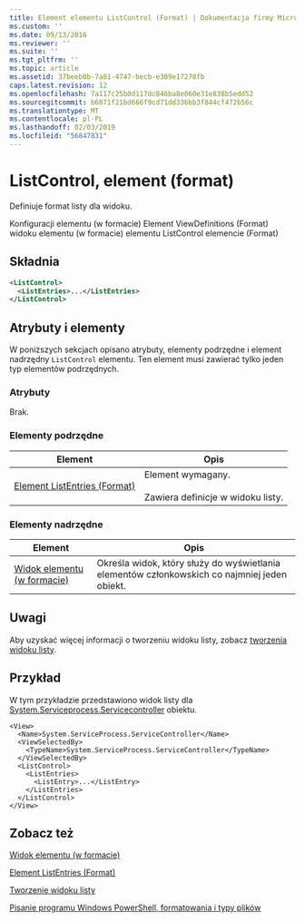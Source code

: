 ```yaml
---
title: Element elementu ListControl (Format) | Dokumentacja firmy Microsoft
ms.custom: ''
ms.date: 09/13/2016
ms.reviewer: ''
ms.suite: ''
ms.tgt_pltfrm: ''
ms.topic: article
ms.assetid: 37beeb0b-7a81-4747-becb-e309e17278fb
caps.latest.revision: 12
ms.openlocfilehash: 7a117c25b0d117dc846ba8e060e31e838b5edd52
ms.sourcegitcommit: b6871f21bd666f9cd71dd336bb3f844cf472b56c
ms.translationtype: MT
ms.contentlocale: pl-PL
ms.lasthandoff: 02/03/2019
ms.locfileid: "56847831"
---
```

# <a name="listcontrol-element-format"></a>ListControl, element (format)

Definiuje format listy dla widoku.

Konfiguracji elementu (w formacie) Element ViewDefinitions (Format) widoku elementu (w formacie) elementu ListControl elemencie (Format)

## <a name="syntax"></a>Składnia

```xml
<ListControl>
  <ListEntries>...</ListEntries>
</ListControl>

```

## <a name="attributes-and-elements"></a>Atrybuty i elementy

W poniższych sekcjach opisano atrybuty, elementy podrzędne i element nadrzędny `ListControl` elementu. Ten element musi zawierać tylko jeden typ elementów podrzędnych.

### <a name="attributes"></a>Atrybuty

Brak.

### <a name="child-elements"></a>Elementy podrzędne

|Element|Opis|
|-------------|-----------------|
|[Element ListEntries (Format)](./listentries-element-for-listcontrol-format.md)|Element wymagany.<br /><br /> Zawiera definicje w widoku listy.|

### <a name="parent-elements"></a>Elementy nadrzędne

|Element|Opis|
|-------------|-----------------|
|[Widok elementu (w formacie)](./view-element-format.md)|Określa widok, który służy do wyświetlania elementów członkowskich co najmniej jeden obiekt.|

## <a name="remarks"></a>Uwagi

Aby uzyskać więcej informacji o tworzeniu widoku listy, zobacz [tworzenia widoku listy](./creating-a-list-view.md).

## <a name="example"></a>Przykład

W tym przykładzie przedstawiono widok listy dla [System.Serviceprocess.Servicecontroller](/dotnet/api/System.ServiceProcess.ServiceController) obiektu.

```
<View>
  <Name>System.ServiceProcess.ServiceController</Name>
  <ViewSelectedBy>
    <TypeName>System.ServiceProcess.ServiceController</TypeName>
  </ViewSelectedBy>
  <ListControl>
    <ListEntries>
      <ListEntry>...</ListEntry>
    </ListEntries>
  </ListControl>
</View>
```

## <a name="see-also"></a>Zobacz też

[Widok elementu (w formacie)](./view-element-format.md)

[Element ListEntries (Format)](./listentries-element-for-listcontrol-format.md)

[Tworzenie widoku listy](./creating-a-list-view.md)

[Pisanie programu Windows PowerShell, formatowania i typy plików](./writing-a-powershell-formatting-file.md)
